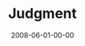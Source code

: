 ---
layout: message
category: message
series: "RIQ"
title: "Judgment"
date: 2008-06-01-00-00
message_id: 500
---